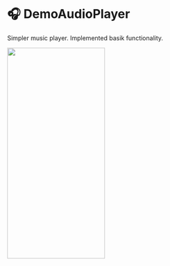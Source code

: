 # 🎧 DemoAudioPlayer

Simpler music player. Implemented basik functionality.

<img src="https://github.com/alexey1312/musicPlayerTestApp/blob/master/Screen.png?raw=true" width="225" height="487.2">
